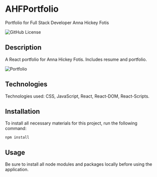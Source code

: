 # AHFPortfolio
Portfolio for Full Stack Developer Anna Hickey Fotis

![GitHub License](https://img.shields.io/badge/License-MIT-blue.svg)

## Description

A React portfolio for Anna Hickey Fotis. Includes resume and portfolio. 

![Portfolio](public/images/readme/app-shot.png)

## Technologies
Technologies used: CSS, JavaScript, React, React-DOM, React-Scripts.

## Installation

To install all necessary materials for this project, run the following command:

```
npm install
```

## Usage

Be sure to install all node modules and packages locally before using the application.

